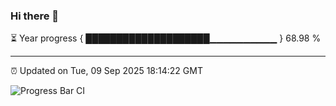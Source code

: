 ### Hi there 👋

⏳ Year progress { ████████████████████▁▁▁▁▁▁▁▁▁▁ } 68.98 %

---

⏰ Updated on Tue, 09 Sep 2025 18:14:22 GMT

![Progress Bar CI](https://github.com/code-lakshay/GitHub-Actions-Demo/workflows/Progress%20Bar%20CI/badge.svg)
